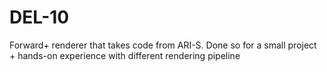 # DEL-10
Forward+ renderer that takes code from ARI-S. Done so for a small project + hands-on experience with different rendering pipeline
